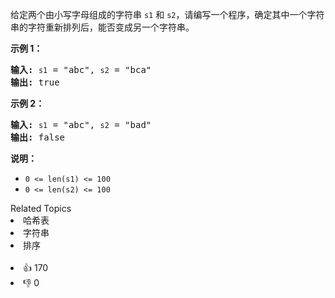 <p>给定两个由小写字母组成的字符串 <code>s1</code> 和 <code>s2</code>，请编写一个程序，确定其中一个字符串的字符重新排列后，能否变成另一个字符串。</p>

<p><strong>示例 1：</strong></p>

<pre>
<strong>输入:</strong> <span><code>s1</code></span> = "abc", <span><code>s2</code></span> = "bca"
<strong>输出:</strong> true 
</pre>

<p><strong>示例 2：</strong></p>

<pre>
<strong>输入:</strong> <span><code>s1</code></span> = "abc", <span><code>s2</code></span> = "bad"
<strong>输出:</strong> false
</pre>

<p><strong>说明：</strong></p>

<ul> 
 <li><code>0 &lt;= len(s1) &lt;= 100 </code></li> 
 <li><code>0 &lt;= len(s2) &lt;= 100 </code></li> 
</ul>

<div><div>Related Topics</div><div><li>哈希表</li><li>字符串</li><li>排序</li></div></div><br><div><li>👍 170</li><li>👎 0</li></div>